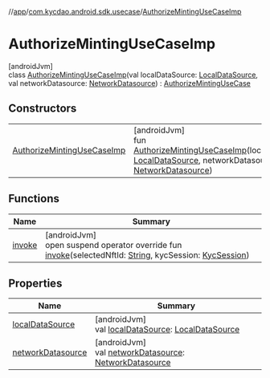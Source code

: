 //[app](../../../index.md)/[com.kycdao.android.sdk.usecase](../index.md)/[AuthorizeMintingUseCaseImp](index.md)

# AuthorizeMintingUseCaseImp

[androidJvm]\
class [AuthorizeMintingUseCaseImp](index.md)(val localDataSource: [LocalDataSource](../../com.kycdao.android.sdk.db/-local-data-source/index.md), val networkDatasource: [NetworkDatasource](../../com.kycdao.android.sdk.network/-network-datasource/index.md)) : [AuthorizeMintingUseCase](../-authorize-minting-use-case/index.md)

## Constructors

| | |
|---|---|
| [AuthorizeMintingUseCaseImp](-authorize-minting-use-case-imp.md) | [androidJvm]<br>fun [AuthorizeMintingUseCaseImp](-authorize-minting-use-case-imp.md)(localDataSource: [LocalDataSource](../../com.kycdao.android.sdk.db/-local-data-source/index.md), networkDatasource: [NetworkDatasource](../../com.kycdao.android.sdk.network/-network-datasource/index.md)) |

## Functions

| Name | Summary |
|---|---|
| [invoke](invoke.md) | [androidJvm]<br>open suspend operator override fun [invoke](invoke.md)(selectedNftId: [String](https://kotlinlang.org/api/latest/jvm/stdlib/kotlin/-string/index.html), kycSession: [KycSession](../../com.kycdao.android.sdk.model/-kyc-session/index.md)) |

## Properties

| Name | Summary |
|---|---|
| [localDataSource](local-data-source.md) | [androidJvm]<br>val [localDataSource](local-data-source.md): [LocalDataSource](../../com.kycdao.android.sdk.db/-local-data-source/index.md) |
| [networkDatasource](network-datasource.md) | [androidJvm]<br>val [networkDatasource](network-datasource.md): [NetworkDatasource](../../com.kycdao.android.sdk.network/-network-datasource/index.md) |
